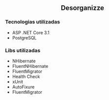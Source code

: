 <p align="center">
  <h2 align="center">Desorganizze</h2>
</p>

<h3>Tecnologias utilizadas</h3>
<ul>
  <li>ASP .NET Core 3.1</li>
  <li>PostgreSQL </li>
</ul>

<h3>Libs utilizadas</h3>
<ul>
  <li>NHibernate</li>
  <li>FluentNHibernate</li>
  <li>FluentMigrator</li>
  <li>Health Check</li>
  <li>xUnit</li>
  <li>AutoFixure</li>
  <li>FluentMigrator</li>
</ul>






